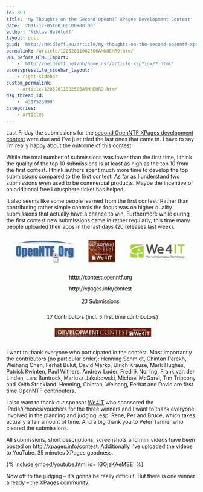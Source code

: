 ```yaml
---
id: 393
title: 'My Thoughts on the Second OpenNTF XPages Development Contest'
date: '2011-12-05T00:00:00+00:00'
author: 'Niklas Heidloff'
layout: post
guid: 'http://heidloff.eu/article/my-thoughts-on-the-second-openntf-xpages-development-contest/'
permalink: /article/12052011082506AMNHEHR9.htm/
URL_before_HTML_Import:
    - 'http://heidloff.net/nh/home.nsf/article.xsp?id=/7.html'
accesspresslite_sidebar_layout:
    - right-sidebar
custom_permalink:
    - article/12052011082506AMNHEHR9.htm/
dsq_thread_id:
    - '4317523999'
categories:
    - Articles
---
```


 Last Friday the submissions for the [second OpenNTF XPages development contest](http://openntf.org/Internal/home.nsf/dx/Contest2) were due and I’ve just tried the last ones that came in. I have to say I’m really happy about the outcome of this contest.

 While the total number of submissions was lower than the first time, I think the quality of the top 10 submissions is at least as high as the top 10 from the first contest. I think authors spent much more time to develop the top submissions compared to the first contest. As far as I understand two submissions even used to be commercial products. Maybe the incentive of an additional free Lotusphere ticket has helped.

 It also seems like some people learned from the first contest. Rather than contributing rather simple controls the focus was on higher quality submissions that actually have a chance to win. Furthermore while during the first contest new submissions came in rather regularly, this time many people uploaded their apps in the last days (20 releases last week).

![image](/assets/img/2012/06/SecondContest.gif)

 I want to thank everyone who participated in the contest. Most importantly the contributors (no particular order): Henning Schmidt, Chintan Parekh, Weihang Chen, Ferhat Bulut, David Marko, Ulrich Krause, Mark Hughes, Patrick Kwinten, Paul Withers, Andrew Luder, Fredrik Norling, Frank van der Linden, Lars Buntrock, Mariusz Jakubowski, Michael McGarel, Tim Tripcony and Keith Strickland. Henning, Chintan, Weihang, Ferhat and David are first time OpenNTF contributors.

 I also want to thank our sponsor [We4IT](http://www.we4it.com/EN/) who sponsored the iPads/iPhones/vouchers for the three winners and I want to thank everyone involved in the planning and judging, esp. Rene, Per and Bruce, which takes actually a fair amount of time. And a big thank you to Peter Tanner who cleared the submissions.

 All submissions, short descriptions, screenshots and mini videos have been posted on <http://xpages.info/contest>. Additionally I’ve uploaded the videos to YouTube. 35 minutes XPages goodness.

{% include embed/youtube.html id='lGOjzKAeMBE' %}

 Now off to the judging – it’s gonna be really difficult. But there is one winner already – the XPages community.